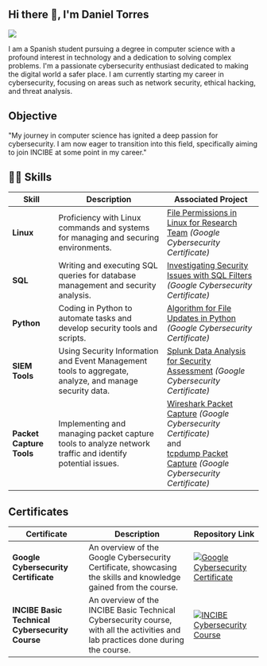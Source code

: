 ## Hi there 👋, I'm Daniel Torres
<a href="https://www.linkedin.com/in/daniel-torres-96a486315/?trk=opento_sprofile_topcard"><img src="https://img.shields.io/badge/-LinkedIn-0072b1?&style=for-the-badge&logo=linkedin&logoColor=white" /></a>

I am a Spanish student pursuing a degree in computer science with a profound interest in technology and a dedication to solving complex problems. I'm a passionate cybersecurity enthusiast dedicated to making the digital world a safer place. I am currently starting my career in cybersecurity, focusing on areas such as network security, ethical hacking, and threat analysis.

## Objective

"My journey in computer science has ignited a deep passion for cybersecurity. I am now eager to transition into this field, specifically aiming to join INCIBE at some point in my career."

## 🕵️‍♂️ Skills

| Skill                                               | Description                                                                                           | Associated Project                                                                 |
|-----------------------------------------------------|-------------------------------------------------------------------------------------------------------|------------------------------------------------------------------------------------|
| **Linux**                                          | Proficiency with Linux commands and systems for managing and securing environments.                  | [File Permissions in Linux for Research Team](https://github.com/Cyb3rTr0n1c/Google-Cybersecurity-Certificate/tree/main/File%20Permissions%20in%20Linux%20for%20Research%20Team%20(Linux%20fictional%20group)) *(Google Cybersecurity Certificate)* <br> |
| **SQL**                                            | Writing and executing SQL queries for database management and security analysis.                     | [Investigating Security Issues with SQL Filters](https://github.com/Cyb3rTr0n1c/Google-Cybersecurity-Certificate/tree/main/Investigating%20Security%20Issues%20with%20SQL%20Filters) *(Google Cybersecurity Certificate)* <br> |
| **Python**                                         | Coding in Python to automate tasks and develop security tools and scripts.                           | [Algorithm for File Updates in Python](https://github.com/Cyb3rTr0n1c/Google-Cybersecurity-Certificate/tree/main/Algorithm%20for%20File%20Updates%20in%20Python) *(Google Cybersecurity Certificate)* <br> |
| **SIEM Tools**                                    | Using Security Information and Event Management tools to aggregate, analyze, and manage security data. | [Splunk Data Analysis for Security Assessment](https://github.com/Cyb3rTr0n1c/Google-Cybersecurity-Certificate/tree/main/Splunk%20Data%20Analysis%20for%20Security%20Assessment) *(Google Cybersecurity Certificate)* <br> |
| **Packet Capture Tools** | Implementing and managing packet capture tools to analyze network traffic and identify potential issues. | [Wireshark Packet Capture](https://github.com/Cyb3rTr0n1c/Google-Cybersecurity-Certificate/tree/main/Network%20Traffic%20Analysis%20for%20fictional%20website) *(Google Cybersecurity Certificate)* <br> and <br> [tcpdump Packet Capture](https://github.com/Cyb3rTr0n1c/Google-Cybersecurity-Certificate/tree/main/Network%20Traffic%20Analysis%20for%20fictional%20website%202) *(Google Cybersecurity Certificate)* <br> |

## Certificates

| Certificate                                | Description                                                                                                           | Repository Link                                                                                                                     |
|--------------------------------------------|-----------------------------------------------------------------------------------------------------------------------|-------------------------------------------------------------------------------------------------------------------------------------|
| **Google Cybersecurity Certificate**       | An overview of the Google Cybersecurity Certificate, showcasing the skills and knowledge gained from the course.      | <a href="https://github.com/Cyb3rTr0n1c/Google-Cybersecurity-Certificate"><img src="https://img.shields.io/badge/Google-Cybersecurity-4285F4?style=for-the-badge&logo=google&logoColor=white" alt="Google Cybersecurity Certificate" /></a> |
| **INCIBE Basic Technical Cybersecurity Course** | An overview of the INCIBE Basic Technical Cybersecurity course, with all the activities and lab practices done during the course. | <a href="https://github.com/Cyb3rTr0n1c/INCIBE-courses/tree/main/Curso%20básico%20técnico%20de%20ciberseguridad"><img src="https://img.shields.io/badge/INCIBE-Cybersecurity-FF5733?style=for-the-badge&logo=protonmail&logoColor=white" alt="INCIBE Cybersecurity Course" /></a> |


